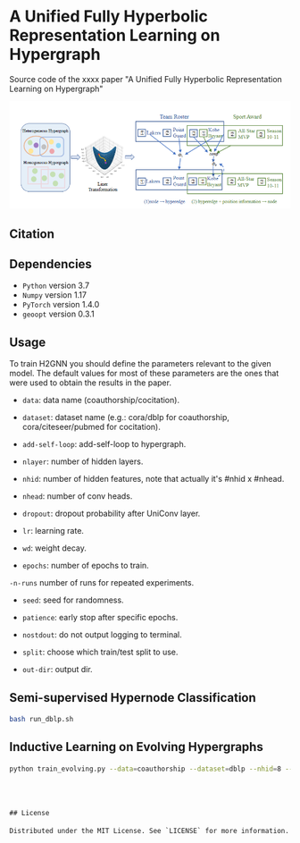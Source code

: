 # A Unified Fully Hyperbolic Representation Learning on Hypergraph

Source code of the xxxx paper "A Unified Fully Hyperbolic Representation Learning on Hypergraph"

![](./figs/overview.png)
## Citation

## Dependencies

* `Python` version 3.7
* `Numpy` version 1.17
* `PyTorch` version 1.4.0
* `geoopt` version 0.3.1

## Usage
To train H2GNN you should define the parameters relevant to the given model.
The default values for most of these parameters are the ones that were used to obtain the results in the paper.

- `data`: data name (coauthorship/cocitation).

- `dataset`: dataset name (e.g.: cora/dblp for coauthorship, cora/citeseer/pubmed for cocitation).

- `add-self-loop`: add-self-loop to hypergraph.

- `nlayer`: number of hidden layers.

- `nhid`: number of hidden features, note that actually it's #nhid x #nhead.

- `nhead`: number of conv heads.

- `dropout`: dropout probability after UniConv layer.

- `lr`: learning rate.

- `wd`: weight decay.

- `epochs`: number of epochs to train.

 `-n-runs` number of runs for repeated experiments.

- `seed`: seed for randomness. 

- `patience`: early stop after specific epochs.

- `nostdout`: do not output logging to terminal.

- `split`: choose which train/test split to use.

- `out-dir`: output dir.



## Semi-supervised Hypernode Classification

```sh
bash run_dblp.sh 
```
## Inductive Learning on Evolving Hypergraphs

```sh
python train_evolving.py --data=coauthorship --dataset=dblp --nhid=8 --attn-drop=0.5 --wd=0.00005 --dropout=0.5 --manifold=Lorentz --c=2 --optimizer=Adam --nlayer=3
```

```



## License

Distributed under the MIT License. See `LICENSE` for more information.





